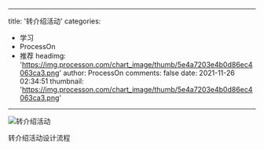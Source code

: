 
---
title: '转介绍活动'
categories: 
 - 学习
 - ProcessOn
 - 推荐
headimg: 'https://img.processon.com/chart_image/thumb/5e4a7203e4b0d86ec4063ca3.png'
author: ProcessOn
comments: false
date: 2021-11-26 02:34:51
thumbnail: 'https://img.processon.com/chart_image/thumb/5e4a7203e4b0d86ec4063ca3.png'
---

<div>   
<img class="thumb" alt="转介绍活动" src="https://img.processon.com/chart_image/thumb/5e4a7203e4b0d86ec4063ca3.png" referrerpolicy="no-referrer">
<p>转介绍活动设计流程</p>  
</div>
            